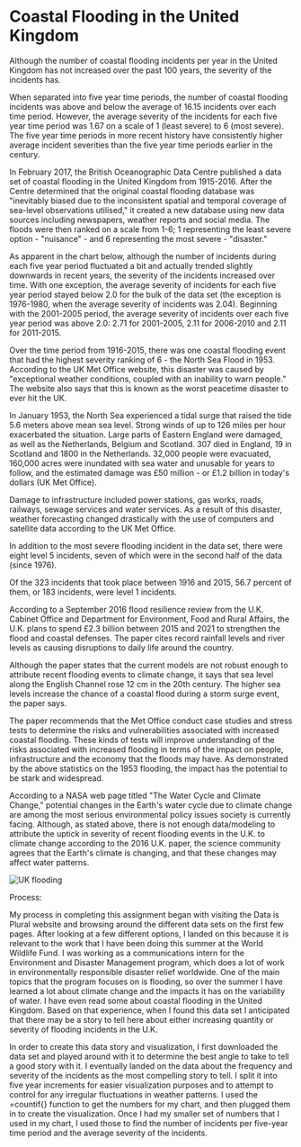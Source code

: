 # Coastal Flooding in the United Kingdom #

Although the number of coastal flooding incidents per year in the United Kingdom has not increased over the past 100 years, the severity of the incidents has. 

When separated into five year time periods, the number of coastal flooding incidents was above and below the average of 16.15 incidents over each time period. However, the average severity of the incidents for each five year time period was 1.67 on a scale of 1 (least severe) to 6 (most severe). The five year time periods in more recent history have consistently higher average incident severities than the five year time periods earlier in the century.   

In February 2017, the British Oceanographic Data Centre published a data set of coastal flooding in the United Kingdom from 1915-2016. After the Centre determined that the original coastal flooding database was "inevitably biased due to the inconsistent spatial and temporal coverage of sea-level observations utilised," it created a new database using new data sources including newspapers, weather reports and social media. The floods were then ranked on a scale from 1-6; 1 representing the least severe option - "nuisance" - and 6 representing the most severe - "disaster."  

As apparent in the chart below, although the number of incidents during each five year period fluctuated a bit and actually trended slightly downwards in recent years, the severity of the incidents increased over time. With one exception, the average severity of incidents for each five year period stayed below 2.0 for the bulk of the data set (the exception is 1976-1980, when the average severity of incidents was 2.04). Beginning with the 2001-2005 period, the average severity of incidents over each five year period was above 2.0: 2.71 for 2001-2005, 2.11 for 2006-2010 and 2.11 for 2011-2015. 

Over the time period from 1916-2015, there was one coastal flooding event that had the highest severity ranking of 6 - the North Sea Flood in 1953. According to the UK Met Office website, this disaster was caused by "exceptional weather conditions, coupled with an inability to warn people." The website also says that this is known as the worst peacetime disaster to ever hit the UK. 

In January 1953, the North Sea experienced a tidal surge that raised the tide 5.6 meters above mean sea level. Strong winds of up to 126 miles per hour exacerbated the situation. Large parts of Eastern England were damaged, as well as the Netherlands, Belgium and Scotland. 307 died in England, 19 in Scotland and 1800 in the Netherlands. 32,000 people were evacuated, 160,000 acres were inundated with sea water and unusable for years to follow, and the estimated damage was £50 million - or £1.2 billion in today's dollars (UK Met Office). 

Damage to infrastructure included power stations, gas works, roads, railways, sewage services and water services. As a result of this disaster, weather forecasting changed drastically with the use of computers and satellite data according to the UK Met Office. 

In addition to the most severe flooding incident in the data set, there were eight level 5 incidents, seven of which were in the second half of the data (since 1976). 

Of the 323 incidents that took place between 1916 and 2015, 56.7 percent of them, or 183 incidents, were level 1 incidents. 

According to a September 2016 flood resilience review from the U.K. Cabinet Office and Department for Environment, Food and Rural Affairs, the U.K. plans to spend £2.3 billion between 2015 and 2021 to strengthen the flood and coastal defenses. The paper cites record rainfall levels and river levels as causing disruptions to daily life around the country.  

Although the paper states that the current models are not robust enough to attribute recent flooding events to climate change, it says that sea level along the English Channel rose 12 cm in the 20th century. The higher sea levels increase the chance of a coastal flood during a storm surge event, the paper says. 

The paper recommends that the Met Office conduct case studies and stress tests to determine the risks and vulnerabilities associated with increased coastal flooding. These kinds of tests will improve understanding of the risks associated with increased flooding in terms of the impact on people, infrastructure and the economy that the floods may have. As demonstrated by the above statistics on the 1953 flooding, the impact has the potential to be stark and widespread. 

According to a NASA web page titled "The Water Cycle and Climate Change," potential changes in the Earth's water cycle due to climate change are among the most serious environmental policy issues society is currently facing. Although, as stated above, there is not enough data/modeling to attribute the uptick in severity of recent flooding events in the U.K. to climate change according to the 2016 U.K. paper, the science community agrees that the Earth's climate is changing, and that these changes may affect water patterns. 


![UK flooding](https://user-images.githubusercontent.com/29659805/29639498-f92e0d9a-8828-11e7-9bac-24a5eeae0865.jpg)

Process:

My process in completing this assignment began with visiting the Data is Plural website and browsing around the different data sets on the first few pages. After looking at a few different options, I landed on this because it is relevant to the work that I have been doing this summer at the World Wildlife Fund. I was working as a communications intern for the Environment and Disaster Management program, which does a lot of work in environmentally responsible disaster relief worldwide. One of the main topics that the program focuses on is flooding, so over the summer I have learned a lot about climate change and the impacts it has on the variability of water. I have even read some about coastal flooding in the United Kingdom. Based on that experience, when I found this data set I anticipated that there may be a story to tell here about either increasing quantity or severity of flooding incidents in the U.K. 

In order to create this data story and visualization, I first downloaded the data set and played around with it to determine the best angle to take to tell a good story with it. I eventually landed on the data about the frequency and severity of the incidents as the most compelling story to tell. I split it into five year increments for easier visualization purposes and to attempt to control for any irregular fluctuations in weather patterns. I used the =countif{} function to get the numbers for my chart, and then plugged them in to create the visualization. Once I had my smaller set of numbers that I used in my chart, I used those to find the number of incidents per five-year time period and the average severity of the incidents.  

